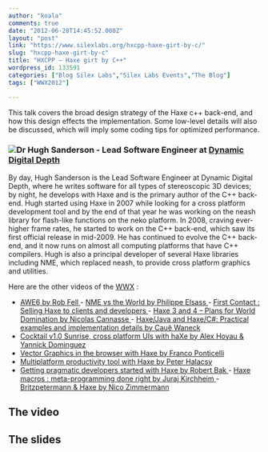 ```yaml
---
author: "koala"
comments: true
date: "2012-06-28T14:45:52.000Z"
layout: "post"
link: "https://www.silexlabs.org/hxcpp-haxe-girt-by-c/"
slug: "hxcpp-haxe-girt-by-c"
title: "HXCPP – Haxe girt by C++"
wordpress_id: 133591
categories: ["Blog Silex Labs","Silex Labs Events","The Blog"]
tags: ["WWX2012"]

---
```

This talk covers the broad design strategy of the Haxe c++ back-end, and how this design effects the implementation. Some low-level details will also be discussed, which will imply some coding tips for optimized performance.


### [![](https://www.silexlabs.org/wp-content/uploads/2012/04/hugh-sanderson1.jpg)](https://www.silexlabs.org/132147/the-blog/hxcpp-%e2%80%93-haxe-girt-by-c-2/attachment/hugh-sanderson/)Dr Hugh Sanderson - Lead Software Engineer at [Dynamic Digital Depth](http://ddd.com/)


By day, Hugh Sanderson is the Lead Software Engineer at Dynamic Digital Depth, where he writes software for all types of stereoscopic 3D devices; by night, he develops with Haxe and is the primary author of the C++ back-end. Hugh started using Haxe in 2007 while looking for a cross platform development tool and by the end of that year he was working on the neash library for flash-like functions on the neko platform. In 2008, craving ever-higher frame rates, he started to work on the C++ back-end, which saw its first official release in mid-2009. He has continued to evolve the C++ back-end, and it now runs on almost all computing platforms that have C++ compilers. Hugh is also a principal developer of several Haxe libraries including NME, which replaced neash, to provide cross platform graphics and utilities.

Here are the other videos of the [WWX](http://wwx.haxe.org/) :
- [AWE6 by Rob Fell
](https://www.silexlabs.org/132111/the-blog/may-the-force-be-with-you-making-a-game-with-awe6/)- [NME vs the World by Philippe Elsass
](https://www.silexlabs.org/133359/the-blog/haxe-nme-vs-the-world/)- [First Contact : Selling Haxe to clients and developers
](https://www.silexlabs.org/133423/the-blog/first-contact-selling-haxe-to-clients-and-developers/)- [Haxe 3 and 4 – Plans for World Domination by Nicolas Cannasse](https://www.silexlabs.org/133720/the-blog/haxe-3-and-4-%E2%80%93-plans-for-world-domination/)[
](https://www.silexlabs.org/133423/the-blog/first-contact-selling-haxe-to-clients-and-developers/)- [Haxe/Java and Haxe/C#: Practical examples and implementation details by Cauê Waneck](https://www.silexlabs.org/133823/the-blog/haxejava-and-haxec-practical-examples-and-implementation-details/)
- [Cocktail v1.0 Sunrise, cross platform UIs with haXe by Alex Hoyau & Yannick Dominguez](https://www.silexlabs.org/133902/the-blog/cocktail-v1-0-sunrise-cross-platform-uis-with-haxe/)
- [Vector Graphics in the browser with Haxe by Franco Ponticelli](https://www.silexlabs.org/134056/the-blog/vector-graphics-in-the-browser-with-haxe/#more-134056)
- [Multiplatform productivity tool with Haxe by Peter Halacsy](https://www.silexlabs.org/135169/the-blog/multiplatform-productivity-tool-with-haxe/)
- [Getting pragmatic developers started with Haxe by Robert Bak](https://www.silexlabs.org/135257/the-blog/getting-pragmatic-developers-started-with-haxe/)[
](https://www.silexlabs.org/134056/the-blog/vector-graphics-in-the-browser-with-haxe/#more-134056)- [Haxe macros : meta-programming done right by Juraj Kirchheim](https://www.silexlabs.org/135331/the-blog/haxe-macros-meta-programming-done-right/)[
](https://www.silexlabs.org/134056/the-blog/vector-graphics-in-the-browser-with-haxe/#more-134056)- [Britzpetermann & Haxe by Nico Zimmermann](https://www.silexlabs.org/135480/the-blog/britzpetermann-haxe-6/)[
](https://www.silexlabs.org/134056/the-blog/vector-graphics-in-the-browser-with-haxe/#more-134056)


## The video





## The slides




